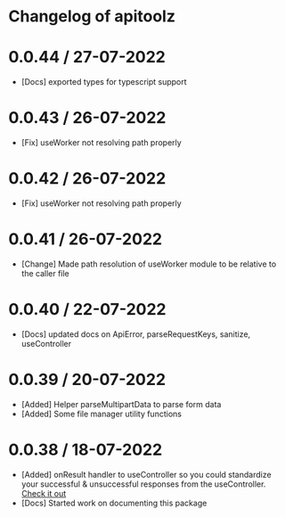 # Changelog of apitoolz

# 0.0.44 / 27-07-2022

- [Docs] exported types for typescript support

# 0.0.43 / 26-07-2022

- [Fix] useWorker not resolving path properly

# 0.0.42 / 26-07-2022

- [Fix] useWorker not resolving path properly

# 0.0.41 / 26-07-2022

- [Change] Made path resolution of useWorker module to be relative to the caller file

# 0.0.40 / 22-07-2022

- [Docs] updated docs on ApiError, parseRequestKeys, sanitize, useController

# 0.0.39 / 20-07-2022

- [Added] Helper parseMultipartData to parse form data
- [Added] Some file manager utility functions

# 0.0.38 / 18-07-2022

- [Added] onResult handler to useController so you could standardize your successful & unsuccessful responses from the useController. [Check it out](./v0.0.38/useController.md#onresult)
- [Docs] Started work on documenting this package
